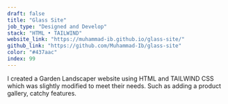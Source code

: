 ```yaml
---
draft: false
title: "Glass Site"
job_type: "Designed and Develop"
stack: "HTML • TAILWIND"
website_link: "https://muhammad-ib.github.io/glass-site/"
github_link: "https://github.com/Muhammad-Ib/glass-site"
color: "#437aac"
index: 99
---
```


I created a Garden Landscaper website using HTML and TAILWIND CSS which was slightly modified to meet their needs. Such as adding a product gallery, catchy features.
